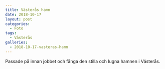 ```yaml
---
title: Västerås hamn
date: 2018-10-17
layout: post
categories:
  - Foto
tags:
  - Västerås
galleries:
  - 2018-10-17-vasteras-hamn
---
```


Passade på innan jobbet och fånga den stilla och lugna hamnen i Västerås.
